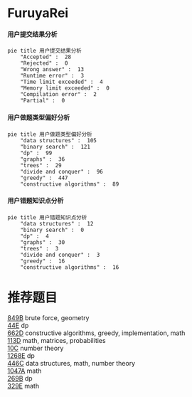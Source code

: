 # FuruyaRei

<!-- tabs:start -->



#### **用户提交结果分析**

```mermaid
pie title 用户提交结果分析
    "Accepted" :  28
    "Rejected" :  0
    "Wrong answer" :  13
    "Runtime error" :  3
    "Time limit exceeded" :  4
    "Memory limit exceeded" :  0
    "Compilation error" :  2
    "Partial" :  0
```

#### **用户做题类型偏好分析**

```mermaid
pie title 用户做题类型偏好分析
    "data structures" :  105
    "binary search" :  121
    "dp" :  99
    "graphs" :  36
    "trees" :  29
    "divide and conquer" :  96
    "greedy" :  447
    "constructive algorithms" :  89
```
#### **用户错题知识点分析**

```mermaid
pie title 用户错题知识点分析
    "data structures" :  12
    "binary search" :  0
    "dp" :  4
    "graphs" :  30
    "trees" :  3
    "divide and conquer" :  3
    "greedy" :  16
    "constructive algorithms" :  16
```



<!-- tabs:end -->
# 推荐题目
[849B](https://codeforces.com/contest/849/problem/B)		brute force,
                        geometry		  
[44E](https://codeforces.com/contest/44/problem/E)		dp		  
[662D](https://codeforces.com/contest/662/problem/D)		constructive algorithms,
                        greedy,
                        implementation,
                        math		  
[113D](https://codeforces.com/contest/113/problem/D)		math,
                        matrices,
                        probabilities		  
[10C](https://codeforces.com/contest/10/problem/C)		number theory		  
[1268E](https://codeforces.com/contest/1268/problem/E)		dp		  
[446C](https://codeforces.com/contest/446/problem/C)		data structures,
                        math,
                        number theory		  
[1047A](https://codeforces.com/contest/1047/problem/A)		math		  
[269B](https://codeforces.com/contest/269/problem/B)		dp		  
[329E](https://codeforces.com/contest/329/problem/E)		math		  
